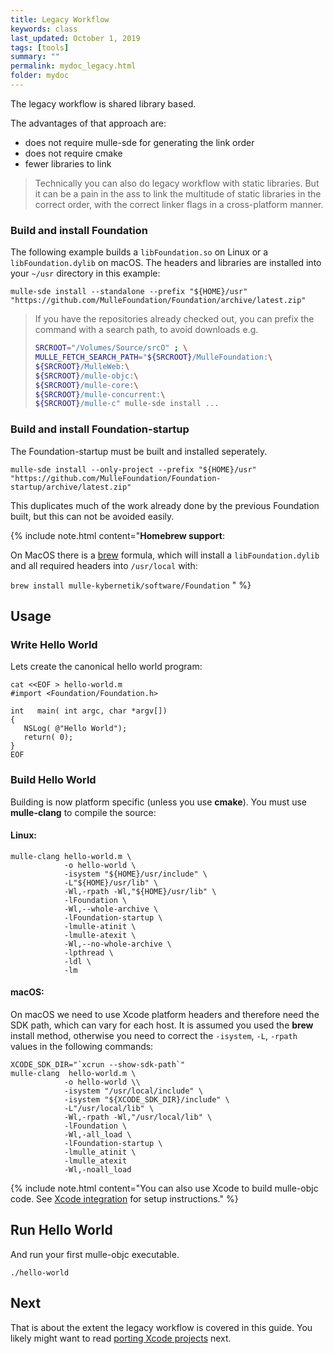 ```yaml
---
title: Legacy Workflow
keywords: class
last_updated: October 1, 2019
tags: [tools]
summary: ""
permalink: mydoc_legacy.html
folder: mydoc
---
```


The legacy workflow is shared library based.

The advantages of that approach are:

* does not require mulle-sde for generating the link order
* does not require cmake
* fewer libraries to link

> Technically you can also do legacy workflow with static libraries. But
> it can be a pain in the ass to link the multitude of static libraries in
> the correct order, with the correct linker flags in a cross-platform manner.

### Build and install Foundation

The following example builds a `libFoundation.so` on Linux or a
`libFoundation.dylib` on macOS. The headers and libraries are installed into
your `~/usr` directory in this example:

```
mulle-sde install --standalone --prefix "${HOME}/usr" "https://github.com/MulleFoundation/Foundation/archive/latest.zip"
```

> If you have the repositories already checked out,
> you can prefix the command with a search path, to avoid downloads
> e.g.
>
> ``` sh
> SRCROOT="/Volumes/Source/srcO" ; \
> MULLE_FETCH_SEARCH_PATH="${SRCROOT}/MulleFoundation:\
> ${SRCROOT}/MulleWeb:\
> ${SRCROOT}/mulle-objc:\
> ${SRCROOT}/mulle-core:\
> ${SRCROOT}/mulle-concurrent:\
> ${SRCROOT}/mulle-c" mulle-sde install ...
> ```


### Build and install Foundation-startup

The Foundation-startup must be built and installed seperately.


```
mulle-sde install --only-project --prefix "${HOME}/usr" "https://github.com/MulleFoundation/Foundation-startup/archive/latest.zip"
```

This duplicates much of the work already done by the previous Foundation
built, but this can not be avoided easily.


{% include note.html content="**Homebrew support**:

On MacOS there is a [brew](https://brew.sh) formula, which will install a
`libFoundation.dylib` and all required headers into `/usr/local` with:

`brew install mulle-kybernetik/software/Foundation`
" %}


## Usage

### Write Hello World

Lets create the canonical hello world program:

```
cat <<EOF > hello-world.m
#import <Foundation/Foundation.h>

int   main( int argc, char *argv[])
{
   NSLog( @"Hello World");
   return( 0);
}
EOF
```

### Build Hello World

Building is now platform specific (unless you use **cmake**). You must use
**mulle-clang** to compile the source:

#### Linux:

```
mulle-clang hello-world.m \
            -o hello-world \
            -isystem "${HOME}/usr/include" \
            -L"${HOME}/usr/lib" \
            -Wl,-rpath -Wl,"${HOME}/usr/lib" \
            -lFoundation \
            -Wl,--whole-archive \
            -lFoundation-startup \
            -lmulle-atinit \
            -lmulle-atexit \
            -Wl,--no-whole-archive \
            -lpthread \
            -ldl \
            -lm
```


#### macOS:

On macOS we need to use Xcode platform headers and therefore need the SDK
path, which can vary for each host. It is assumed you used the **brew**
install method, otherwise you need to correct the `-isystem`, `-L`, `-rpath`
values in the following commands:

```
XCODE_SDK_DIR="`xcrun --show-sdk-path`"
mulle-clang  hello-world.m \
            -o hello-world \\
            -isystem "/usr/local/include" \
            -isystem "${XCODE_SDK_DIR}/include" \
            -L"/usr/local/lib" \
            -Wl,-rpath -Wl,"/usr/local/lib" \
            -lFoundation \
            -Wl,-all_load \
            -lFoundation-startup \
            -lmulle_atinit \
            -lmulle_atexit
            -Wl,-noall_load
```

{% include note.html content="You can also use Xcode to build mulle-objc
code. See [Xcode integration](//github.com/mulle-objc/mulle-objc-developer/wiki/Xcode-integration) for setup instructions." %}


## Run Hello World

And run your first mulle-objc executable.

```
./hello-world
```

## Next

That is about the extent the legacy workflow is covered in this guide.
You likely might want to read [porting Xcode projects](mydoc_xcodeproj.html)
next.
